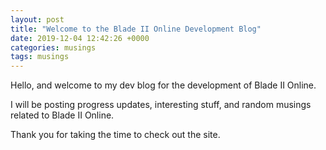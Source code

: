 ```yaml
---
layout: post
title: "Welcome to the Blade II Online Development Blog"
date: 2019-12-04 12:42:26 +0000
categories: musings
tags: musings
---
```


Hello, and welcome to my dev blog for the development of Blade II Online.

I will be posting progress updates, interesting stuff, and random musings related to Blade II Online.

Thank you for taking the time to check out the site.
